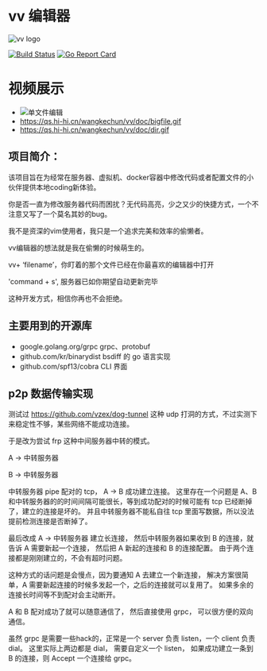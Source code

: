# vv 编辑器
![vv logo](https://raw.githubusercontent.com/wangkechun/vv/master/doc/icon.png)

[![Build Status](https://travis-ci.org/wangkechun/vv.svg?branch=master)](https://travis-ci.org/wangkechun/vv)
[![Go Report Card](https://goreportcard.com/badge/github.com/wangkechun/vv)](https://goreportcard.com/report/github.com/wangkechun/vv)

# 视频展示
- ![单文件编辑](https://qs.hi-hi.cn/wangkechun/vv/doc/single.gif)
- https://qs.hi-hi.cn/wangkechun/vv/doc/bigfile.gif
- https://qs.hi-hi.cn/wangkechun/vv/doc/dir.gif

## 项目简介：

该项目旨在为经常在服务器、虚拟机、docker容器中修改代码或者配置文件的小伙伴提供本地coding新体验。

你是否一直为修改服务器代码而困扰？无代码高亮，少之又少的快捷方式，一个不注意又写了一个莫名其妙的bug。

我不是资深的vim使用者，我只是一个追求完美和效率的偷懒者。

vv编辑器的想法就是我在偷懒的时候萌生的。

vv+ ‘filename’，你盯着的那个文件已经在你最喜欢的编辑器中打开

'command + s', 服务器已如你期望自动更新完毕

这种开发方式，相信你再也不会拒绝。

## 主要用到的开源库

- google.golang.org/grpc grpc、protobuf
- github.com/kr/binarydist  bsdiff 的 go 语言实现
- github.com/spf13/cobra CLI 界面

## p2p 数据传输实现
测试过 https://github.com/vzex/dog-tunnel 这种 udp 打洞的方式，不过实测下来稳定性不够，某些网络不能成功连接。

于是改为尝试 frp 这种中间服务器中转的模式。

A -> 中转服务器

B -> 中转服务器

中转服务器 pipe 配对的 tcp， A -> B 成功建立连接。
这里存在一个问题是 A、B 和中转服务器的的时间间隔可能很长，等到成功配对的时候可能有 tcp 已经断掉了，建立的连接是坏的。
并且中转服务器不能私自往 tcp 里面写数据，所以没法提前检测连接是否断掉了。

最后改成 A -> 中转服务器 建立长连接， 然后中转服务器如果收到 B 的连接，就告诉 A 需要新起一个连接， 然后把 A 新起的连接和 B 的连接配置。
由于两个连接都是刚刚建立的，不会有超时问题。

这种方式的话问题是会慢点，因为要通知 A 去建立一个新连接， 解决方案很简单，A 需要新起连接的时候多发起一个，之后的连接就可以复用了。 如果多余的连接长时间等不到配对会主动断开。

A 和 B 配对成功了就可以随意通信了， 然后直接使用 grpc， 可以很方便的双向通信。

虽然 grpc 是需要一些hack的，正常是一个 server 负责 listen，一个 client 负责 dial。 这里实际上两边都是 dial， 需要自定义一个 listen， 如果成功建立一条到 B 的连接，则 Accept 一个连接给 grpc。 

